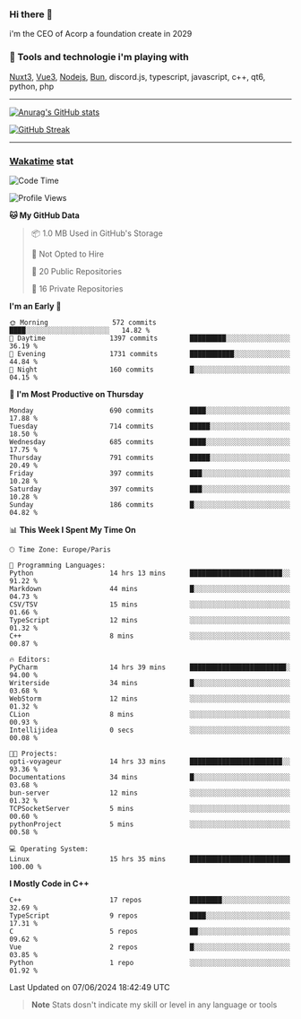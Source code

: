 ### Hi there 👋

i'm the CEO of Acorp a foundation create in 2029  

### 🧰 Tools and technologie i'm playing with

[Nuxt3](https://nuxt.com), [Vue3](https://vuejs.org/), [Nodejs](https://nodejs.org), [Bun](https://bun.sh/), discord.js, typescript, javascript, c++, qt6, python, php

---

[![Anurag's GitHub stats](https://github-readme-stats.vercel.app/api?username=ackimixs&show_icons=true&theme=github_dark&count_private=true)](https://www.ackimixs.xyz)

[![GitHub Streak](https://github-readme-streak-stats.herokuapp.com?user=Ackimixs&theme=github-dark-blue&date_format=j%20M%5B%20Y%5D&mode=weekly)](https://git.io/streak-stats)

---
 
 ### [Wakatime](https://wakatime.com/) stat

<!--START_SECTION:waka-->
![Code Time](http://img.shields.io/badge/Code%20Time-1%2C141%20hrs%2053%20mins-blue)

![Profile Views](http://img.shields.io/badge/Profile%20Views-1-blue)

**🐱 My GitHub Data** 

> 📦 1.0 MB Used in GitHub's Storage 
 > 
> 🚫 Not Opted to Hire
 > 
> 📜 20 Public Repositories 
 > 
> 🔑 16 Private Repositories 
 > 
**I'm an Early 🐤** 

```text
🌞 Morning                572 commits         ████░░░░░░░░░░░░░░░░░░░░░   14.82 % 
🌆 Daytime                1397 commits        █████████░░░░░░░░░░░░░░░░   36.19 % 
🌃 Evening                1731 commits        ███████████░░░░░░░░░░░░░░   44.84 % 
🌙 Night                  160 commits         █░░░░░░░░░░░░░░░░░░░░░░░░   04.15 % 
```
📅 **I'm Most Productive on Thursday** 

```text
Monday                   690 commits         ████░░░░░░░░░░░░░░░░░░░░░   17.88 % 
Tuesday                  714 commits         █████░░░░░░░░░░░░░░░░░░░░   18.50 % 
Wednesday                685 commits         ████░░░░░░░░░░░░░░░░░░░░░   17.75 % 
Thursday                 791 commits         █████░░░░░░░░░░░░░░░░░░░░   20.49 % 
Friday                   397 commits         ███░░░░░░░░░░░░░░░░░░░░░░   10.28 % 
Saturday                 397 commits         ███░░░░░░░░░░░░░░░░░░░░░░   10.28 % 
Sunday                   186 commits         █░░░░░░░░░░░░░░░░░░░░░░░░   04.82 % 
```


📊 **This Week I Spent My Time On** 

```text
🕑︎ Time Zone: Europe/Paris

💬 Programming Languages: 
Python                   14 hrs 13 mins      ███████████████████████░░   91.22 % 
Markdown                 44 mins             █░░░░░░░░░░░░░░░░░░░░░░░░   04.73 % 
CSV/TSV                  15 mins             ░░░░░░░░░░░░░░░░░░░░░░░░░   01.66 % 
TypeScript               12 mins             ░░░░░░░░░░░░░░░░░░░░░░░░░   01.32 % 
C++                      8 mins              ░░░░░░░░░░░░░░░░░░░░░░░░░   00.87 % 

🔥 Editors: 
PyCharm                  14 hrs 39 mins      ████████████████████████░   94.00 % 
Writerside               34 mins             █░░░░░░░░░░░░░░░░░░░░░░░░   03.68 % 
WebStorm                 12 mins             ░░░░░░░░░░░░░░░░░░░░░░░░░   01.32 % 
CLion                    8 mins              ░░░░░░░░░░░░░░░░░░░░░░░░░   00.93 % 
Intellijidea             0 secs              ░░░░░░░░░░░░░░░░░░░░░░░░░   00.08 % 

🐱‍💻 Projects: 
opti-voyageur            14 hrs 33 mins      ███████████████████████░░   93.36 % 
Documentations           34 mins             █░░░░░░░░░░░░░░░░░░░░░░░░   03.68 % 
bun-server               12 mins             ░░░░░░░░░░░░░░░░░░░░░░░░░   01.32 % 
TCPSocketServer          5 mins              ░░░░░░░░░░░░░░░░░░░░░░░░░   00.60 % 
pythonProject            5 mins              ░░░░░░░░░░░░░░░░░░░░░░░░░   00.58 % 

💻 Operating System: 
Linux                    15 hrs 35 mins      █████████████████████████   100.00 % 
```

**I Mostly Code in C++** 

```text
C++                      17 repos            ████████░░░░░░░░░░░░░░░░░   32.69 % 
TypeScript               9 repos             ████░░░░░░░░░░░░░░░░░░░░░   17.31 % 
C                        5 repos             ██░░░░░░░░░░░░░░░░░░░░░░░   09.62 % 
Vue                      2 repos             █░░░░░░░░░░░░░░░░░░░░░░░░   03.85 % 
Python                   1 repo              ░░░░░░░░░░░░░░░░░░░░░░░░░   01.92 % 
```




 Last Updated on 07/06/2024 18:42:49 UTC
<!--END_SECTION:waka-->

> **Note**
> Stats dosn't indicate my skill or level in any language or tools
